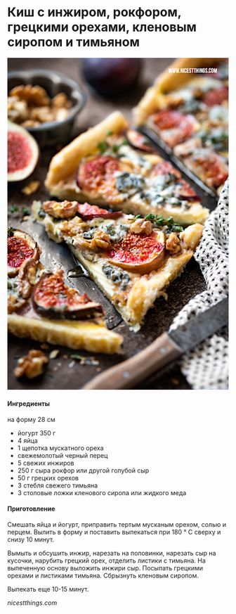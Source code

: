 ﻿---
image: ../../pics/quiche-fig.jpg
---
# Киш с инжиром, рокфором, грецкими орехами, кленовым сиропом и тимьяном

![Киш с инжиром, рокфором, грецкими орехами, кленовым сиропом и тимьяном](../../pics/quiche-fig.jpg)

#### Ингредиенты

на форму 28 см

* йогурт 350 г
* 4 яйца
* 1 щепотка мускатного ореха
* свежемолотый черный перец
* 5 свежих инжиров
* 250 г сыра рокфор или другой голубой сыр
* 50 г грецких орехов
* 3 стебля свежего тимьяна
* 3 столовые ложки кленового сиропа или жидкого меда

#### Приготовление

Смешать яйца и йогурт, приправить тертым мусканым орехом, солью и перцем. Вылить в форму и поставить выпекаться при 180 ° C сверху и снизу 10 минут.

Вымыть и обсушить инжир, нарезать на половинки, нарезать сыр на кусочки, нарубить грецкий орех, отделить листики с тимьяна. На выпеченную основу выложить инжири сыр. Посыпать грецкими орехами и листиками тимьяна. Сбрызнуть кленовым сиропом.

Выпекать еще 10-15 минут.

*nicestthings.com*

